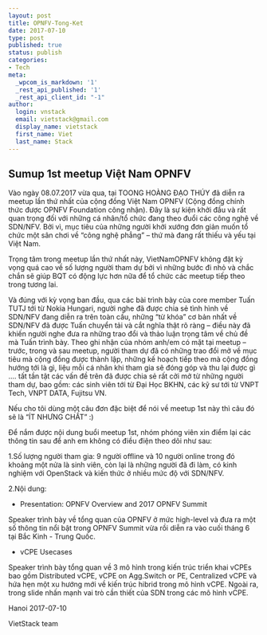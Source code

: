 ```yaml
---
layout: post
title: OPNFV-Tong-Ket
date: 2017-07-10
type: post
published: true
status: publish
categories:
- Tech
meta:
  _wpcom_is_markdown: '1'
  _rest_api_published: '1'
  _rest_api_client_id: "-1"
author:
  login: vnstack
  email: vietstack@gmail.com
  display_name: vietstack
  first_name: Viet
  last_name: Stack
---
```



## Sumup 1st meetup Việt Nam OPNFV

  Vào ngày 08.07.2017 vừa qua, tại TOONG HOÀNG ĐẠO THÚY đã diễn ra meetup lần thứ nhất của cộng đồng Việt Nam OPNFV (Cộng đồng chính thức được OPNFV Foundation công nhận). Đây là sự kiện khởi đầu và rất quan trọng đối với những cá nhân/tổ chức đang theo đuổi các công nghệ về SDN/NFV. Bởi vì, mục tiêu của những người khởi xướng đơn giản muốn tổ chức một sân chơi về “công nghệ phẳng” – thứ mà đang rất thiếu và yếu tại Việt Nam.

  Trọng tâm trong meetup lần thứ nhất này, VietNamOPNFV không đặt kỳ vọng quá cao về số lượng người tham dự bởi vì những bước đi nhỏ và chắc chắn sẽ giúp BQT có động lực hơn nữa để tổ chức các meetup tiếp theo trong tương lai. 

  Và đúng với kỳ vọng ban đầu, qua các bài trình bày của core member Tuấn TUTJ  tới từ Nokia Hungari, người nghe đã được chia sẻ tình hình về SDN/NFV đang diễn ra trên toàn cầu, những “từ khóa” cơ bản nhất về SDN/NFV đã được Tuấn chuyển tải và cắt nghĩa thật rõ ràng – điều này đã khiến người nghe đưa ra những trao đổi và thảo luận trọng tâm về chủ đề mà Tuấn trình bày.
Theo ghi nhận của nhóm anh/em có mặt tại meetup – trước, trong và sau meetup, người tham dự đã có những trao đổi mở về mục tiêu mà cộng đồng được thành lập, những kế hoạch tiếp theo mà cộng đồng hướng tới là gì, liệu mỗi cá nhân khi tham gia sẽ đóng góp và thu lại được gì .... tất tần tật các vấn đề trên đã được chia sẻ rất cởi mở từ những người tham dự, bao gồm: các sinh viên tới từ Đại Học BKHN, các kỹ sư tới từ VNPT Tech, VNPT DATA, Fujitsu VN. 

Nếu cho tôi dùng một câu đơn đặc biệt để nói về meetup 1st này thì câu đó sẽ là “ÍT NHƯNG CHẤT” :) 

Để nắm được nội dung buổi meetup 1st, nhóm phóng viên xin điểm lại các thông tin sau để anh em không có điều điện theo dõi như sau:  

1.Số lượng người tham gia: 9 người offline và 10 người online trong đó khoảng một nửa là sinh viên, còn lại là những người đã đi làm, có kinh nghiệm với OpenStack và kiến thức ở nhiều mức độ với SDN/NFV.

2.Nội dung:

- Presentation: OPNFV Overview and 2017 OPNFV Summit

Speaker trình bày về tổng quan của OPNFV ở mức high-level và đưa ra một số thông tin nổi bật trong OPNFV Summit vừa rồi diễn ra vào cuối tháng 6 tại Bắc Kinh - Trung Quốc.

- vCPE Usecases 

Speaker trình bày tổng quan về 3 mô hình trong kiến trúc triển khai vCPEs bao gồm Distributed vCPE, vCPE on Agg.Switch or PE, Centralized vCPE và hứa hẹn một xu hướng mới về kiến trúc hibrid trong mô hình vCPE. Ngoài ra, trong slide nhấn mạnh vai trò cần thiết của SDN trong các mô hình vCPE.


Hanoi 2017-07-10

VietStack team

